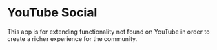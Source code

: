 # YouTube Social

This app is for extending functionality not found on YouTube in order to create a richer experience for the community.
